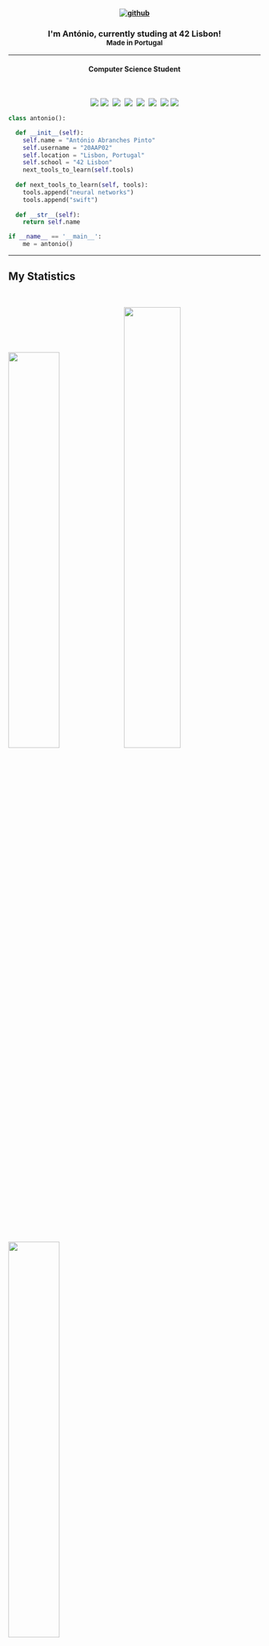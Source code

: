 <h4 align=center>
  
  [![github](https://img.shields.io/badge/LinkedIn-0077B5?style=for-the-badge&logo=linkedin&logoColor=white)][1]
  
</h4>

<h3 align=center>
  I'm <strong>António</strong>, currently studing at <strong>42 Lisbon</strong>!<br><sub>Made in <strong>Portugal</strong></sub>
</h3>

----

<h4 align="center">Computer Science Student</h4><br>

<p>
<div align="center">
  <img src="https://img.shields.io/badge/-CSS-1572B6?style=for-the-badge&logo=css3&logoColor=1572B6&labelColor=282828">
  <img src="https://img.shields.io/badge/-HTML-E34F26?style=for-the-badge&logo=html5&logoColor=E34F26&labelColor=282828">&#160
  <img src="https://img.shields.io/badge/-C++-00599C?style=for-the-badge&logo=Cplusplus&logoColor=00599C&labelColor=282828">&#160
  <img src="https://img.shields.io/badge/-C -A8B9CC?style=for-the-badge&logo=c&logoColor=A8B9CC&labelColor=282828">&#160
  <img src="https://img.shields.io/badge/-Python-3776AB?style=for-the-badge&logo=python&logoColor=3776AB&labelColor=282828">&#160
  <img src="https://img.shields.io/badge/-GNU Bash-4EAA25?style=for-the-badge&logo=GNU Bash&logoColor=4EAA25&labelColor=282828">&#160
  <img src="https://img.shields.io/badge/-Docker-2496ED?style=for-the-badge&logo=docker&logoColor=2496ED&labelColor=282828">
  <img src="https://img.shields.io/badge/-TypeScript-3178C6?style=for-the-badge&logo=TypeScript&logoColor=3178C6&labelColor=282828">
</div>
</p>

```python
class antonio():

  def __init__(self):
    self.name = "António Abranches Pinto"
    self.username = "20AAP02"
    self.location = "Lisbon, Portugal"
    self.school = "42 Lisbon"
    next_tools_to_learn(self.tools)
  
  def next_tools_to_learn(self, tools):
    tools.append("neural networks")
    tools.append("swift")
  
  def __str__(self):
    return self.name

if __name__ == '__main__':
    me = antonio()
```
-----

## My Statistics

<br/>
  <p align="left">
    <img width="45%" src="https://github-readme-stats.vercel.app/api?username=20AAP02&show_icons=true&theme=vue-dark&hide_border=true&count_private=true" />
      <img width="47.5%" src="https://github-readme-streak-stats.herokuapp.com/?user=20AAP02&theme=vue-dark&hide_border=true" />
  </p>
  <p align="left">
    <img width="45%" src="https://github-readme-stats.vercel.app/api/top-langs/?username=20AAP02&layout=compact&theme=vue-dark&hide_border=true"/>
  </p>
<br>

[1]: https://www.linkedin.com/in/ant%C3%B3nio-abranches-pinto-39254b142

-----

Last Edited on: 04/04/2022
